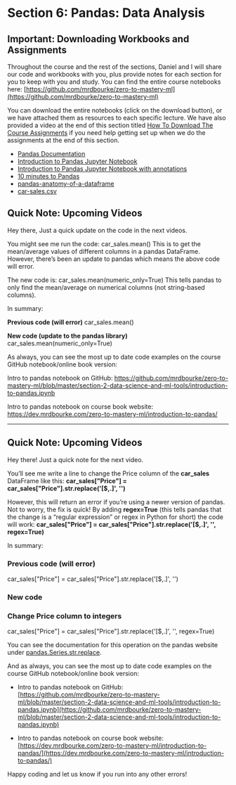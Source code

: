 # Section 6: Pandas: Data Analysis

## Important: Downloading Workbooks and Assignments

Throughout the course and the rest of the sections, Daniel and I will share our code and workbooks with you, plus provide notes for each section for you to keep with you and study. You can find the entire course notebooks here: [https://github.com/mrdbourke/zero-to-mastery-ml](https://github.com/mrdbourke/zero-to-mastery-ml)

You can download the entire notebooks (click on the download button), or we have attached them as resources to each specific lecture. We have also provided a video at the end of this section titled [How To Download The Course Assignments](https://www.udemy.com/course/complete-machine-learning-and-data-science-zero-to-mastery/learn/lecture/17673810) if you need help getting set up when we do the assignments at the end of this section.

- [Pandas Documentation](https://pandas.pydata.org/pandas-docs/stable/)
- [Introduction to Pandas Jupyter Notebook](https://github.com/mrdbourke/zero-to-mastery-ml/blob/master/section-2-data-science-and-ml-tools/introduction-to-pandas-video.ipynb)
- [Introduction to Pandas Jupyter Notebook with annotations](https://github.com/mrdbourke/zero-to-mastery-ml/blob/master/section-2-data-science-and-ml-tools/introduction-to-pandas.ipynb)
- [10 minutes to Pandas](https://pandas.pydata.org/pandas-docs/stable/user_guide/10min.html#min)
- [pandas-anatomy-of-a-dataframe](./pandas-anatomy-of-a-dataframe.png)
- [car-sales.csv](./car-sales.csv)

## Quick Note: Upcoming Videos

Hey there, Just a quick update on the code in the next videos.

You might see me run the code: car_sales.mean() This is to get the mean/average values of different columns in a pandas DataFrame. However, there’s been an update to pandas which means the above code will error.


The new code is: car_sales.mean(numeric_only=True) This tells pandas to only find the mean/average on numerical columns (not string-based columns).

In summary:

**Previous code (will error)**
car_sales.mean()
 
**New code (update to the pandas library)**
car_sales.mean(numeric_only=True)


As always, you can see the most up to date code examples on the course GitHub notebook/online book version:

Intro to pandas notebook on GitHub: https://github.com/mrdbourke/zero-to-mastery-ml/blob/master/section-2-data-science-and-ml-tools/introduction-to-pandas.ipynb

Intro to pandas notebook on course book website: https://dev.mrdbourke.com/zero-to-mastery-ml/introduction-to-pandas/

--- 

## Quick Note: Upcoming Videos

Hey there! Just a quick note for the next video.

You’ll see me write a line to change the Price column of the **car_sales** DataFrame like this: **car_sales["Price"] = car_sales["Price"].str.replace('[\$\,\.]', '')**

However, this will return an error if you’re using a newer version of pandas. Not to worry, the fix is quick! By adding **regex=True** (this tells pandas that the change is a “regular expression” or regex in Python for short) the code will work: **car_sales["Price"] = car_sales["Price"].str.replace('[\$\,\.]', '', regex=True)**


In summary:

### Previous code (will error)
car_sales["Price"] = car_sales["Price"].str.replace('[\$\,\.]', '')
 
### New code 
### Change Price column to integers
car_sales["Price"] = car_sales["Price"].str.replace('[\$\,\.]', '', regex=True)

You can see the documentation for this operation on the pandas website under [pandas.Series.str.replace](https://pandas.pydata.org/docs/reference/api/pandas.Series.str.replace.html).

And as always, you can see the most up to date code examples on the course GitHub notebook/online book version:

- Intro to pandas notebook on GitHub: [https://github.com/mrdbourke/zero-to-mastery-ml/blob/master/section-2-data-science-and-ml-tools/introduction-to-pandas.ipynb](https://github.com/mrdbourke/zero-to-mastery-ml/blob/master/section-2-data-science-and-ml-tools/introduction-to-pandas.ipynb)

- Intro to pandas notebook on course book website: [https://dev.mrdbourke.com/zero-to-mastery-ml/introduction-to-pandas/](https://dev.mrdbourke.com/zero-to-mastery-ml/introduction-to-pandas/)

Happy coding and let us know if you run into any other errors!